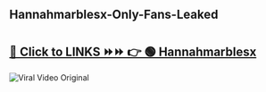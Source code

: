
 ## Hannahmarblesx-Only-Fans-Leaked

# <h2><a href="https://clipsfans.com/Hannahmarblesx&ref=git">🔗 Click to LINKS ⏩⏩ 👉 🟢 Hannahmarblesx </a></h2>

<a href="https://clipsfans.com/Hannahmarblesx&ref=git" rel="nofollow" data-target="animated-image.originalLink"><img src="https://i.ibb.co.com/xMMVF88/686577567.gif" alt="Viral Video Original" style="max-width: 100%; display: inline-block;" data-target="animated-image.originalImage"></a>
